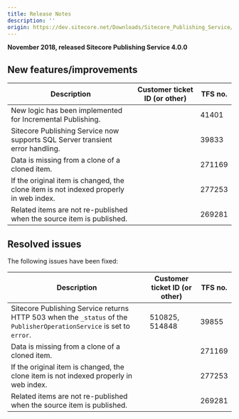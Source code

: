 ```yaml
---
title: Release Notes
description: ''
origin: https://dev.sitecore.net/Downloads/Sitecore_Publishing_Service/40/Sitecore_Publishing_Service_400/Release_Notes
---
```


**November 2018, released Sitecore Publishing Service 4.0.0**

## New features/improvements

 | Description | Customer ticket ID (or other) | TFS no. |
 | --- | --- | --- |
 | New logic has been implemented for Incremental Publishing. |  | 41401 |
 | ​Sitecore Publishing Service now supports SQL Server transient error handling.​ |  | 39833 |
 | ​Data is missing from a clone of a cloned item. ​​​ |  | 271169 |
 | ​​​If the original item is changed, the clone item is not indexed properly in web index​​​​​. |  | 277253 |
 | ​​​Related items are not re-published when the source item is published​. |  | 269281 |

## Resolved issues

The following issues have been fixed:

 | Description | Customer ticket ID (or other) | TFS no. |
 | --- | --- | --- |
 | ​Sitecore Publishing Service returns HTTP 503 when the `_status` of the `PublisherOperationService` is set to `error`​. | 510825, 514848 | 39855 |
 | ​Data is missing from a clone of a cloned item. ​​​ |  | 271169 |
 | ​​​If the original item is changed, the clone item is not indexed properly in web index​​​​​. |  | 277253 |
 | ​​​Related items are not re-published when the source item is published​. |  | 269281 |